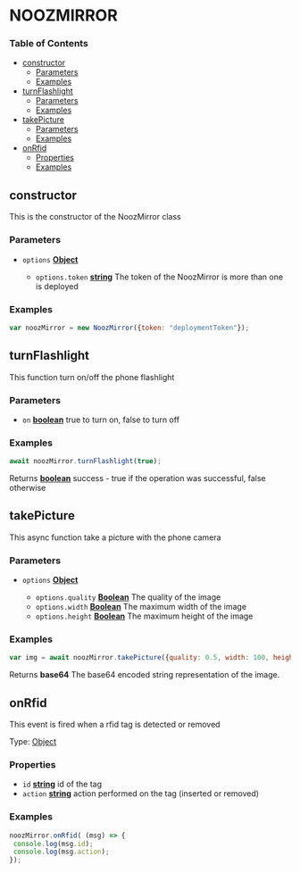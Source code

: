 # NOOZMIRROR 

<!-- Generated by documentation.js. Update this documentation by updating the source code. -->

### Table of Contents

*   [constructor](#constructor)
    *   [Parameters](#parameters)
    *   [Examples](#examples)
*   [turnFlashlight](#turnflashlight)
    *   [Parameters](#parameters-1)
    *   [Examples](#examples-1)
*   [takePicture](#takepicture)
    *   [Parameters](#parameters-2)
    *   [Examples](#examples-2)
*   [onRfid](#onrfid)
    *   [Properties](#properties)
    *   [Examples](#examples-3)

## constructor

This is the constructor of the NoozMirror class

### Parameters

*   `options` **[Object](https://developer.mozilla.org/docs/Web/JavaScript/Reference/Global_Objects/Object)**&#x20;

    *   `options.token` **[string](https://developer.mozilla.org/docs/Web/JavaScript/Reference/Global_Objects/String)** The token of the NoozMirror is more than one is deployed

### Examples

```javascript
var noozMirror = new NoozMirror({token: "deploymentToken"});
```

## turnFlashlight

This function turn on/off the phone flashlight

### Parameters

*   `on` **[boolean](https://developer.mozilla.org/docs/Web/JavaScript/Reference/Global_Objects/Boolean)** true to turn on, false to turn off

### Examples

```javascript
await noozMirror.turnFlashlight(true);
```

Returns **[boolean](https://developer.mozilla.org/docs/Web/JavaScript/Reference/Global_Objects/Boolean)** success - true if the operation was successful, false otherwise

## takePicture

This async function take a picture with the phone camera

### Parameters

*   `options` **[Object](https://developer.mozilla.org/docs/Web/JavaScript/Reference/Global_Objects/Object)**&#x20;

    *   `options.quality` **[Boolean](https://developer.mozilla.org/docs/Web/JavaScript/Reference/Global_Objects/Boolean)** The quality of the image
    *   `options.width` **[Boolean](https://developer.mozilla.org/docs/Web/JavaScript/Reference/Global_Objects/Boolean)** The maximum width of the image
    *   `options.height` **[Boolean](https://developer.mozilla.org/docs/Web/JavaScript/Reference/Global_Objects/Boolean)** The maximum height of the image

### Examples

```javascript
var img = await noozMirror.takePicture({quality: 0.5, width: 100, height: 100});
```

Returns **base64** The base64 encoded string representation of the image.

## onRfid

This event is fired when a rfid tag is detected or removed

Type: [Object](https://developer.mozilla.org/docs/Web/JavaScript/Reference/Global_Objects/Object)

### Properties

*   `id` **[string](https://developer.mozilla.org/docs/Web/JavaScript/Reference/Global_Objects/String)** id of the tag
*   `action` **[string](https://developer.mozilla.org/docs/Web/JavaScript/Reference/Global_Objects/String)** action performed on the tag (inserted or removed)

### Examples

```javascript
noozMirror.onRfid( (msg) => {
 console.log(msg.id);
 console.log(msg.action);
});
```
